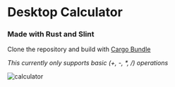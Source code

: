 # Desktop Calculator

### Made with Rust and Slint


Clone the repository and build with [Cargo Bundle](https://github.com/burtonageo/cargo-bundle)

*This currently only supports basic (+, -, \*, /) operations*

![calculator](https://github.com/cubelube/slint-calculator-app/assets/114615759/b15210d9-fc38-4887-b35c-cc4c0cefdd91)
